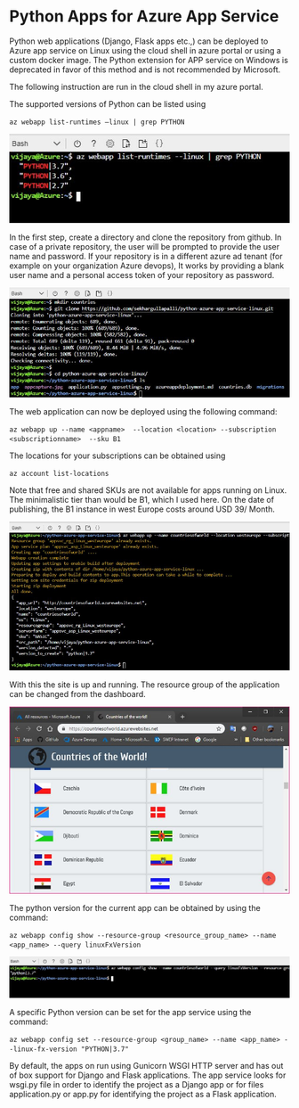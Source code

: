 # Python Apps for Azure App Service

Python web applications (Django, Flask apps etc.,) can be deployed to Azure app service on Linux using the cloud shell in azure portal or using a custom docker image. The Python extension for APP service on Windows is deprecated in favor of this method and is not recommended by Microsoft.

The following instruction are run in the cloud shell in my azure portal. 

The supported versions of Python can be listed using 

`az webapp list-runtimes –linux | grep PYTHON` 

![](./siteimages/pythonversions.jpg)

In the first step, create a directory and clone the repository from github. In case of a private repository, the user will be prompted to provide the user name and password. If your repository is in a different azure ad tenant (for example on your organization Azure devops), It works by providing a blank user name and a personal access token of your repository as password. 

![](./siteimages/gitclone.jpg)

The web application can now be deployed using the following command:

`az webapp up --name <appname>  --location <location> --subscription <subscriptionname>  --sku B1`

The locations for your subscriptions can be obtained using

`az account list-locations`

Note that free and shared SKUs are not available for apps running on Linux. The minimalistic tier than would be B1, which I used here. On the date of publishing, the B1 instance in west Europe costs around USD 39/ Month. 

![](./siteimages/deployment.jpg)

With this the site is up and running. The resource group of the application can be changed from the dashboard.

![](./siteimages/siteup.jpg)

The python version for the current app can be obtained by using the command:

`az webapp config show --resource-group <resource_group_name> --name <app_name> --query linuxFxVersion`

![](./siteimages/pythonversionapp.jpg)

A specific Python version can be set for the app service using the command:

`az webapp config set --resource-group <group_name> --name <app_name> --linux-fx-version "PYTHON|3.7"`

By default, the apps on run using Gunicorn WSGI HTTP server and has out of box support for Django and Flask applications. The app service looks for wsgi.py file in order to identify the project as a Django app or for files application.py or app.py for identifying the project as a Flask application.

